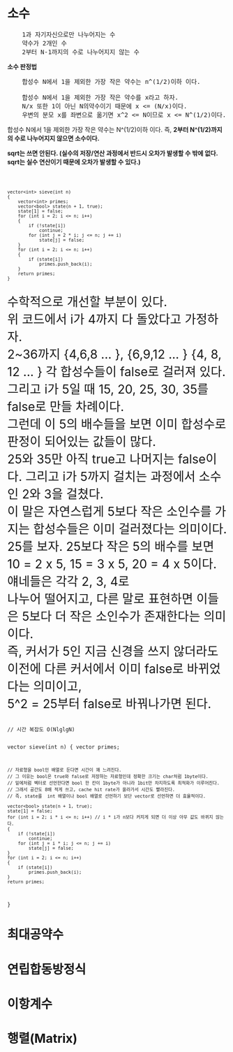 # 소수
<pre>
    1과 자기자신으로만 나누어지는 수
    약수가 2개인 수
    2부터 N-1까지의 수로 나누어지지 않는 수     
</pre>

**소수 판정법**

<pre>
    합성수 N에서 1을 제외한 가장 작은 약수는 n^(1/2)이하 이다.
    
    합성수 N에서 1을 제외한 가장 작은 약수를 x라고 하자. 
    N/x 또한 1이 아닌 N의약수이기 때문에 x <= (N/x)이다.
    우변의 분모 x를 좌변으로 옮기면 x^2 <= N이므로 x <= N^(1/2)이다.
</pre>

<p>
  합성수 N에서 1을 제외한 가장 작은 약수는 N^(1/2)이하 이다.
  즉, <strong>2부터 N^(1/2)까지의 수로 나누어지지 않으면 소수이다.</strong>
</p>

**sqrt는 쓰면 안된다. (실수의 저장/연산 과정에서 반드시 오차가 발생할 수 밖에 없다. sqrt는 실수 연산이기 때문에 오차가 발생할 수 있다.)**

<code>

    vector<int> sieve(int n)
    {
        vector<int> primes;
        vector<bool> state(n + 1, true);
        state[1] = false;
        for (int i = 2; i <= n; i++)
        {
            if (!state[i])
                continue;
            for (int j = 2 * i; j <= n; j += i)
                state[j] = false;
        }
        for (int i = 2; i <= n; i++)
        {
            if (state[i])
                primes.push_back(i);
        }
        return primes;
    }
    
</code>

<div style="font-size:200%">
    수학적으로 개선할 부분이 있다. <br>
    위 코드에서 i가 4까지 다 돌았다고 가정하자. <br>
    2~36까지 {4,6,8 ... }, {6,9,12 ... } {4, 8, 12 ... } 각 합성수들이 false로 걸러져 있다.<br>
    그리고 i가 5일 때 15, 20, 25, 30, 35를 false로 만들 차례이다. <br>
    그런데 이 5의 배수들을 보면 이미 합성수로 판정이 되어있는 값들이 많다.<br>
    25와 35만 아직 true고 나머지는 false이다. 그리고 i가 5까지 걸치는 과정에서 소수인 2와 3을 걸쳤다.<br>
    이 말은 자연스럽게 5보다 작은 소인수를 가지는 합성수들은 이미 걸러졌다는 의미이다.<br>
    25를 보자. 25보다 작은 5의 배수를 보면 10 = 2 x 5, 15 = 3 x 5, 20 = 4 x 5이다. 얘네들은 각각 2, 3, 4로<br>
    나누어 떨어지고, 다른 말로 표현하면 이들은 5보다 더 작은 소인수가 존재한다는 의미이다.<br>
    즉, 커서가 5인 지금 신경을 쓰지 않더라도 이전에 다른 커서에서 이미 false로 바뀌었다는 의미이고,<br>
    5^2 = 25부터 false로 바꿔나가면 된다.
</div>
<br>


<code>
// 시간 복잡도 O(NlglgN)

vector<int> sieve(int n)
{
    vector<int> primes;

    // 자료형을 bool인 배열로 둔다면 시간이 꽤 느려진다.
    // 그 이유는 bool은 true와 false로 저장하는 자료형인데 정확한 크기는 char처럼 1byte이다.
    // 밑에처럼 벡터로 선언한다면 bool 한 칸이 1byte가 아니라 1bit만 차지하도록 최적화가 이루어진다.
    // 그래서 공간도 8배 적게 쓰고, cache hit rate가 올라가서 시간도 빨라진다.
    // 즉, state를  int 배열이나 bool 배열로 선언하기 보단 vector로 선언하면 더 효율적이다.

    vector<bool> state(n + 1, true);
    state[1] = false;
    for (int i = 2; i * i <= n; i++) // i * i가 n보다 커지게 되면 더 이상 아무 값도 바뀌지 않는다.
    {
        if (!state[i])
            continue;
        for (int j = i * i; j <= n; j += i)
            state[j] = false;
    }
    for (int i = 2; i <= n; i++)
    {
        if (state[i])
            primes.push_back(i);
    }
    return primes;
}
</code>

# 최대공약수


# 연립합동방정식


# 이항계수


# 행렬(Matrix)
